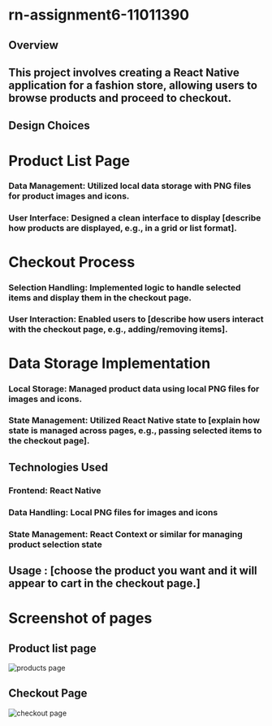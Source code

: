 # rn-assignment6-11011390

## Overview

## This project involves creating a React Native application for a fashion store, allowing users to browse products and proceed to checkout.

## Design Choices

# Product List Page

### Data Management: Utilized local data storage with PNG files for product images and icons.

### User Interface: Designed a clean interface to display [describe how products are displayed, e.g., in a grid or list format].

# Checkout Process

### Selection Handling: Implemented logic to handle selected items and display them in the checkout page.

### User Interaction: Enabled users to [describe how users interact with the checkout page, e.g., adding/removing items].

# Data Storage Implementation

### Local Storage: Managed product data using local PNG files for images and icons.

### State Management: Utilized React Native state to [explain how state is managed across pages, e.g., passing selected items to the checkout page].

## Technologies Used

### Frontend: React Native

### Data Handling: Local PNG files for images and icons

### State Management: React Context or similar for managing product selection state

## Usage : [choose the product you want and it will appear to cart in the checkout page.]

# Screenshot of pages

## Product list page

![products page](clothingApp/assets/cloth.jpg)

## Checkout Page

![checkout page](<clothingApp/assets/cloth 2.jpg>)
